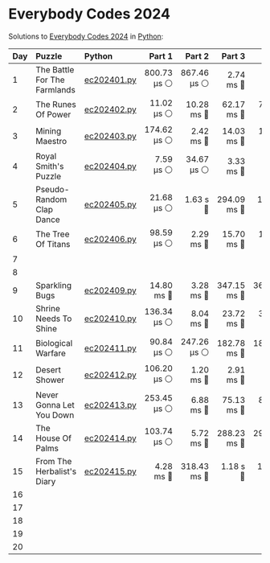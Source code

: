 # Everybody Codes 2024

Solutions to [Everybody Codes 2024](https://everybody.codes/event/2024/) in [Python](https://www.python.org/):

| Day  | Puzzle                       | Python                                                     |      Part 1 |      Part 2 |      Part 3 |       Total |
| :--- | :--------------------------- | :--------------------------------------------------------- | ----------: | ----------: | ----------: | ----------: |
| 1    | The Battle For The Farmlands | [ec202401.py](01_the_battle_for_the_farmlands/ec202401.py) | 800.73 μs ⚪️ | 867.46 μs ⚪️ |   2.74 ms 🔵 |   4.40 ms 🔵 |
| 2    | The Runes Of Power           | [ec202402.py](02_the_runes_of_power/ec202402.py)           |  11.02 μs ⚪️ |  10.28 ms 🔵 |  62.17 ms 🔵 |  72.47 ms 🔵 |
| 3    | Mining Maestro               | [ec202403.py](03_mining_maestro/ec202403.py)               | 174.62 μs ⚪️ |   2.42 ms 🔵 |  14.03 ms 🔵 |  16.62 ms 🔵 |
| 4    | Royal Smith's Puzzle         | [ec202404.py](04_royal_smiths_puzzle/ec202404.py)          |   7.59 μs ⚪️ |  34.67 μs ⚪️ |   3.33 ms 🔵 |   3.38 ms 🔵 |
| 5    | Pseudo-Random Clap Dance     | [ec202405.py](05_pseudo-random_clap_dance/ec202405.py)     |  21.68 μs ⚪️ |    1.63 s 🔴 | 294.09 ms 🔵 |    1.93 s 🔴 |
| 6    | The Tree Of Titans           | [ec202406.py](06_the_tree_of_titans/ec202406.py)           |  98.59 μs ⚪️ |   2.29 ms 🔵 |  15.70 ms 🔵 |  18.09 ms 🔵 |
| 7    |                              |                                                            |             |             |             |             |
| 8    |                              |                                                            |             |             |             |             |
| 9    | Sparkling Bugs               | [ec202409.py](09_sparkling_bugs/ec202409.py)               |  14.80 ms 🔵 |   3.28 ms 🔵 | 347.15 ms 🔵 | 365.23 ms 🔵 |
| 10   | Shrine Needs To Shine        | [ec202410.py](10_shrine_needs_to_shine/ec202410.py)        | 136.34 μs ⚪️ |   8.04 ms 🔵 |  23.72 ms 🔵 |  31.90 ms 🔵 |
| 11   | Biological Warfare           | [ec202411.py](11_biological_warfare/ec202411.py)           |  90.84 μs ⚪️ | 247.26 μs ⚪️ | 182.78 ms 🔵 | 183.11 ms 🔵 |
| 12   | Desert Shower                | [ec202412.py](12_desert_shower/ec202412.py)                | 106.20 μs ⚪️ |   1.20 ms 🔵 |   2.91 ms 🔵 |   4.21 ms 🔵 |
| 13   | Never Gonna Let You Down     | [ec202413.py](13_never_gonna_let_you_down/ec202413.py)     | 253.45 μs ⚪️ |   6.88 ms 🔵 |  75.13 ms 🔵 |  82.26 ms 🔵 |
| 14   | The House Of Palms           | [ec202414.py](14_the_house_of_palms/ec202414.py)           | 103.74 μs ⚪️ |   5.72 ms 🔵 | 288.23 ms 🔵 | 294.05 ms 🔵 |
| 15   | From The Herbalist's Diary   | [ec202415.py](15_from_the_herbalists_diary/ec202415.py)    |   4.28 ms 🔵 | 318.43 ms 🔵 |    1.18 s 🔴 |    1.50 s 🔴 |
| 16   |                              |                                                            |             |             |             |             |
| 17   |                              |                                                            |             |             |             |             |
| 18   |                              |                                                            |             |             |             |             |
| 19   |                              |                                                            |             |             |             |             |
| 20   |                              |                                                            |             |             |             |             |
